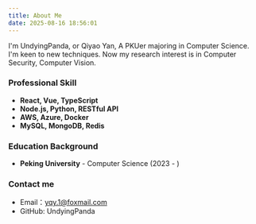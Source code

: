 ```yaml
---
title: About Me
date: 2025-08-16 18:56:01
---
```


I'm UndyingPanda, or Qiyao Yan, A PKUer majoring in Computer Science. I'm keen to new techniques. Now my research interest is in Computer Security, Computer Vision.

### Professional Skill
- **React, Vue, TypeScript**
- **Node.js, Python, RESTful API**
- **AWS, Azure, Docker**
- **MySQL, MongoDB, Redis**

### Education Background
- **Peking University** - Computer Science (2023 - )

### Contact me
- Email：yqy.1@foxmail.com
- GitHub: UndyingPanda